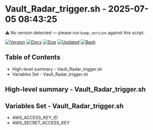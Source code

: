 # Vault_Radar_trigger.sh - 2025-07-05 08:43:25

⚠️ No version detected — please run `bump_version` against this script.

[![Version](https://img.shields.io/badge/version-0.0.0-purple.svg)](./Vault_Radar_trigger.sh)
[![Docs](https://img.shields.io/badge/docs-generated-orange.svg)](./docs/Vault_Radar_trigger.md)
[![Size](https://img.shields.io/badge/size-109B-yellow)](./Vault_Radar_trigger.sh)
[![Updated](https://img.shields.io/badge/updated-2025--07--05-blue)](./Vault_Radar_trigger.sh)
[![Bash](https://img.shields.io/badge/bash-5--2--21-red)](https://www.gnu.org/software/bash/)

## Table of Contents
- High-level summary - Vault_Radar_trigger.sh
- Variables Set - Vault_Radar_trigger.sh

## High-level summary - Vault_Radar_trigger.sh


## Variables Set - Vault_Radar_trigger.sh
- AWS_ACCESS_KEY_ID
- AWS_SECRET_ACCESS_KEY
